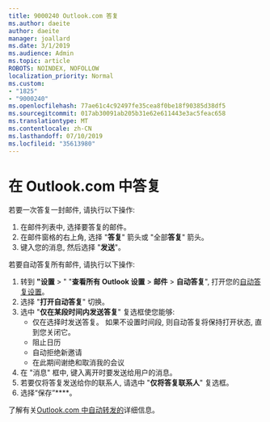 ```yaml
---
title: 9000240 Outlook.com 答复
ms.author: daeite
author: daeite
manager: joallard
ms.date: 3/1/2019
ms.audience: Admin
ms.topic: article
ROBOTS: NOINDEX, NOFOLLOW
localization_priority: Normal
ms.custom:
- "1825"
- "9000240"
ms.openlocfilehash: 77ae61c4c92497fe35cea8f0be18f90385d38df5
ms.sourcegitcommit: 017ab30091ab205b31e62e611443e3ac5feac658
ms.translationtype: MT
ms.contentlocale: zh-CN
ms.lasthandoff: 07/10/2019
ms.locfileid: "35613980"
---
```

# <a name="replying-in-outlookcom"></a>在 Outlook.com 中答复

若要一次答复一封邮件, 请执行以下操作:

1. 在邮件列表中, 选择要答复的邮件。
2. 在邮件窗格的右上角, 选择 "**答复**" 箭头或 "全部**答复**" 箭头。
3. 键入您的消息, 然后选择 "**发送**"。

若要自动答复所有邮件, 请执行以下操作:

1. 转到 **"设置** > " "**查看所有 Outlook 设置** > **邮件** > **自动答复**", 打开您的[自动答复设置](https://outlook.live.com/mail/options/mail/automaticReplies)。
2. 选择 "**打开自动答复**" 切换。
3. 选中 "**仅在某段时间内发送答复**" 复选框使您能够:
    - 仅在选择时发送答复。 如果不设置时间段, 则自动答复将保持打开状态, 直到您关闭它。
    - 阻止日历
    - 自动拒绝新邀请
    - 在此期间谢绝和取消我的会议
4. 在 "消息" 框中, 键入离开时要发送给用户的消息。
5. 若要仅将答复发送给你的联系人, 请选中 "**仅将答复联系人**" 复选框。
6. 选择“保存”****。

了解有关[Outlook.com 中自动转发的](https://support.office.com/article/14614626-9855-48dc-a986-dec81d07b1a0?wt.mc_id=Office_Outlook_com_Alchemy)详细信息。